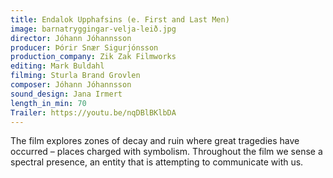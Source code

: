 ```yaml
---
title: Endalok Upphafsins (e. First and Last Men)
image: barnatryggingar-velja-leið.jpg
director: Jóhann Jóhannsson
producer: Þórir Snær Sigurjónsson
production_company: Zik Zak Filmworks
editing: Mark Buldahl
filming: Sturla Brand Grovlen
composer: Jóhann Jóhannsson
sound_design: Jana Irmert
length_in_min: 70
Trailer: https://youtu.be/nqDBlBKlbDA
---
```

The film explores zones of decay and ruin where great tragedies have occurred – places charged with symbolism. Throughout the film we sense a spectral presence, an entity that is attempting to communicate with us.